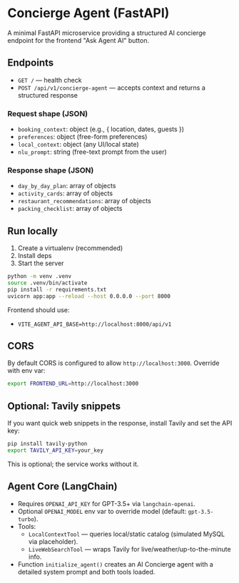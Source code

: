 # Concierge Agent (FastAPI)

A minimal FastAPI microservice providing a structured AI concierge endpoint for the frontend "Ask Agent AI" button.

## Endpoints
- `GET /` — health check
- `POST /api/v1/concierge-agent` — accepts context and returns a structured response

### Request shape (JSON)
- `booking_context`: object (e.g., { location, dates, guests })
- `preferences`: object (free-form preferences)
- `local_context`: object (any UI/local state)
- `nlu_prompt`: string (free-text prompt from the user)

### Response shape (JSON)
- `day_by_day_plan`: array of objects
- `activity_cards`: array of objects
- `restaurant_recommendations`: array of objects
- `packing_checklist`: array of objects

## Run locally
1. Create a virtualenv (recommended)
2. Install deps
3. Start the server

```bash
python -m venv .venv
source .venv/bin/activate
pip install -r requirements.txt
uvicorn app:app --reload --host 0.0.0.0 --port 8000
```

Frontend should use:
- `VITE_AGENT_API_BASE=http://localhost:8000/api/v1`

## CORS
By default CORS is configured to allow `http://localhost:3000`. Override with env var:

```bash
export FRONTEND_URL=http://localhost:3000
```

## Optional: Tavily snippets
If you want quick web snippets in the response, install Tavily and set the API key:

```bash
pip install tavily-python
export TAVILY_API_KEY=your_key
```

This is optional; the service works without it.

## Agent Core (LangChain)
- Requires `OPENAI_API_KEY` for GPT-3.5+ via `langchain-openai`.
- Optional `OPENAI_MODEL` env var to override model (default: `gpt-3.5-turbo`).
- Tools:
	- `LocalContextTool` — queries local/static catalog (simulated MySQL via placeholder).
	- `LiveWebSearchTool` — wraps Tavily for live/weather/up-to-the-minute info.
- Function `initialize_agent()` creates an AI Concierge agent with a detailed system prompt and both tools loaded.
